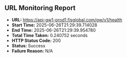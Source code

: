 ## URL Monitoring Report

- **URL:** https://api-gw1-prod1.fisglobal.com/gw/v1/health
- **Start Time:** 2025-06-26T21:29:39.714028
- **End Time:** 2025-06-26T21:29:39.954780
- **Total Time Taken:** 0.240752 seconds
- **HTTP Status Code:** 200
- **Status:** Success
- **Failure Reason:** N/A
